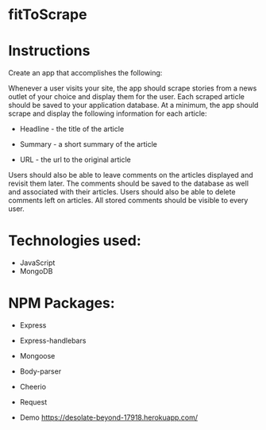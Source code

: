 # fitToScrape

# Instructions


Create an app that accomplishes the following:

Whenever a user visits your site, the app should scrape stories from a news outlet of your choice and display them for the user. Each scraped article should be saved to your application database. At a minimum, the app should scrape and display the following information for each article:

* Headline - the title of the article

* Summary - a short summary of the article

* URL - the url to the original article

Users should also be able to leave comments on the articles displayed and revisit them later. The comments should be saved to the database as well and associated with their articles. Users should also be able to delete comments left on articles. All stored comments should be visible to every user.

# Technologies used: 
- JavaScript
- MongoDB

# NPM Packages: 
- Express
- Express-handlebars
- Mongoose
- Body-parser
- Cheerio
- Request

- Demo
 https://desolate-beyond-17918.herokuapp.com/ 
